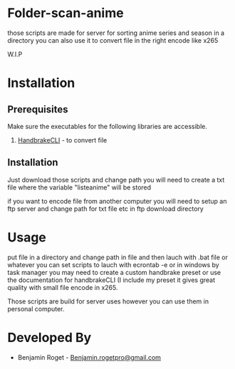 # Folder-scan-anime


those scripts are made for server for sorting anime series and season in a directory you can also use it to convert file in the right encode like x265

W.I.P


Installation
============

Prerequisites
-------------
Make sure the executables for the following libraries are accessible.

1. [HandbrakeCLI](https://handbrake.fr/downloads2.php) - to convert file

Installation
------------

Just download those scripts and change path
you will need to create a txt file where the variable "listeanime"
will be stored

if you want to encode file from another computer you will need to setup an ftp server and change path for txt file etc in ftp download directory

Usage
=====
put file in a directory and change path in file and then lauch with .bat file or whatever you can set scripts to lauch with ecrontab -e or in windows by task manager
you may need to create a custom handbrake preset or use the documentation for handbrakeCLI (I include my preset it gives great quality with small file encode in x265.

Those scripts are build for server uses however you can use them in personal computer.
    




Developed By
============
* Benjamin Roget - <Benjamin.rogetpro@gmail.com>


